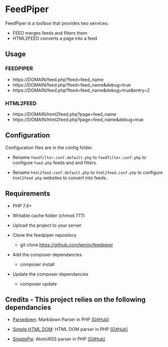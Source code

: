 ﻿# FeedPiper

FeedPiper is a toolbox that provides two services:

* FEED merges feeds and filters them
* HTML2FEED converts a page into a feed

## Usage

### FEEDPIPER

* https://DOMAIN/feed.php?feed=feed_name
* https://DOMAIN/feed.php?feed=feed_name&debug=true
* https://DOMAIN/feed.php?feed=feed_name&debug=true&entry=2

### HTML2FEED

* https://DOMAIN/html2feed.php?page=feed_name
* https://DOMAIN/html2feed.php?page=feed_name&debug=true

## Configuration

Configuration files are in the config folder.

* Rename `feedfilter.conf.default.php` to `feedfilter.conf.php` to configure `feed.php` feeds and and filters.

* Rename `html2feed.conf.default.php` to `html2feed.conf.php` to configure `html2feed.php` websites to convert into feeds.

## Requirements

* PHP 7.4+
* Writable cache folder (chmod 777)
* Upload the project to your server

* Clone the feedpiper repository
  * git clone https://github.com/kenijo/feedpiper

* Add the composer dependancies
  * composer install

* Update the composer dependancies
  * composer update

## Credits - This project relies on the following dependancies

- [Parsedown](https://parsedown.org/): Markdown Parser in PHP [(GitHub)](https://github.com/erusev/parsedown)

- [Simple HTML DOM](<http://simplehtmldom.sourceforge.net/>): HTML DOM parser in PHP [(GitHub)](https://github.com/simplehtmldom/simplehtmldom)

- [SimplePie](http://simplepie.org/): Atom/RSS parser in PHP [(GitHub)](https://github.com/simplepie/simplepie/)
